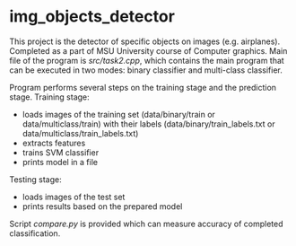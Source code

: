 # img_objects_detector

This project is the detector of specific objects on images (e.g. airplanes). Completed as a part of MSU University course of Computer graphics.
Main file of the program is *src/task2.cpp*, which contains the main program that can be executed in two modes: binary classifier and multi-class classifier.

Program performs several steps on the training stage and the prediction stage.
Training stage:
* loads images of the training set (data/binary/train or data/multiclass/train) with their labels (data/binary/train_labels.txt or data/multiclass/train_labels.txt) 
* extracts features
* trains SVM classifier
* prints model in a file

Testing stage:
* loads images of the test set
* prints results based on the prepared model

Script *compare.py* is provided which can measure accuracy of completed classification.
